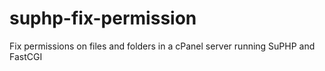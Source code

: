 # suphp-fix-permission
Fix permissions on files and folders in a cPanel server running SuPHP and FastCGI
